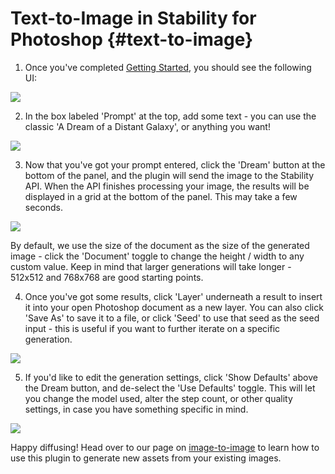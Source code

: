 # Text-to-Image in Stability for Photoshop {#text-to-image}

1. Once you've completed [Getting Started](/docs/integrations/UsingPhotoshopGettingStarted), you should see the following UI:

![](/Photoshop/default_screen.png)

2. In the box labeled 'Prompt' at the top, add some text - you can use the classic 'A Dream of a Distant Galaxy', or anything you want!

![](/Photoshop/add_prompt.png)

3. Now that you've got your prompt entered, click the 'Dream' button at the bottom of the panel, and the plugin will send the image to the Stability API. When the API finishes processing your image, the results will be displayed in a grid at the bottom of the panel. This may take a few seconds.

![](/Photoshop/distant_galaxy_results.png)

By default, we use the size of the document as the size of the generated image - click the 'Document' toggle to change the height / width to any custom value. Keep in mind that larger generations will take longer - 512x512 and 768x768 are good starting points.

4. Once you've got some results, click 'Layer' underneath a result to insert it into your open Photoshop document as a new layer. You can also click 'Save As' to save it to a file, or click 'Seed' to use that seed as the seed input - this is useful if you want to further iterate on a specific generation.

![](/Photoshop/select_layer.png)

5. If you'd like to edit the generation settings, click 'Show Defaults' above the Dream button, and de-select the 'Use Defaults' toggle. This will let you change the model used, alter the step count, or other quality settings, in case you have something specific in mind.

![](/Photoshop/engine_selection.png)

Happy diffusing! Head over to our page on [image-to-image](/docs/integrations/photoshop/image-to-image) to learn how to use this plugin to generate new assets from your existing images.
